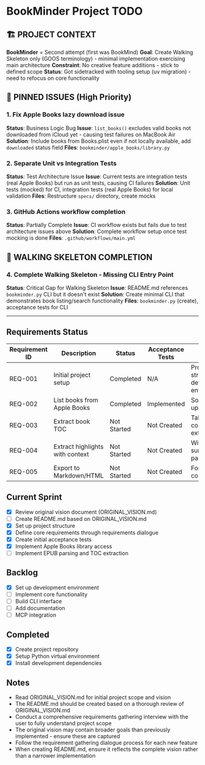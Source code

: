 # BookMinder Project TODO

## 🏗️ PROJECT CONTEXT
**BookMinder** = Second attempt (first was BookMind)
**Goal**: Create Walking Skeleton only (GOOS terminology) - minimal implementation exercising main architecture
**Constraint**: No creative feature additions - stick to defined scope
**Status**: Got sidetracked with tooling setup (uv migration) - need to refocus on core functionality

## 📌 PINNED ISSUES (High Priority)

### 1. Fix Apple Books lazy download issue
**Status**: Business Logic Bug
**Issue**: `list_books()` excludes valid books not downloaded from iCloud yet - causing test failures on MacBook Air
**Solution**: Include books from Books.plist even if not locally available, add `downloaded` status field
**Files**: `bookminder/apple_books/library.py`

### 2. Separate Unit vs Integration Tests
**Status**: Test Architecture Issue
**Issue**: Current tests are integration tests (real Apple Books) but run as unit tests, causing CI failures
**Solution**: Unit tests (mocked) for CI, integration tests (real Apple Books) for local validation
**Files**: Restructure `specs/` directory, create mocks

### 3. GitHub Actions workflow completion
**Status**: Partially Complete
**Issue**: CI workflow exists but fails due to test architecture issues above
**Solution**: Complete workflow setup once test mocking is done
**Files**: `.github/workflows/main.yml`

## 🚧 WALKING SKELETON COMPLETION

### 4. Complete Walking Skeleton - Missing CLI Entry Point
**Status**: Critical Gap for Walking Skeleton
**Issue**: README.md references `bookminder.py` CLI but it doesn't exist
**Solution**: Create minimal CLI that demonstrates book listing/search functionality
**Files**: `bookminder.py` (create), acceptance tests for CLI

---

## Requirements Status
| Requirement ID | Description | Status | Acceptance Tests | Notes |
|---------------|-------------|--------|------------------|-------|
| REQ-001       | Initial project setup | Completed | N/A | Project structure, dev environment |
| REQ-002       | List books from Apple Books | Completed | Implemented | Sort by last update date |
| REQ-003       | Extract book TOC | Not Started | Not Created | Table of contents extraction |
| REQ-004       | Extract highlights with context | Not Started | Not Created | With surrounding paragraphs |
| REQ-005       | Export to Markdown/HTML | Not Started | Not Created | For LLM consumption |

## Current Sprint
- [x] Review original vision document (ORIGINAL_VISION.md)
- [ ] Create README.md based on ORIGINAL_VISION.md
- [x] Set up project structure
- [x] Define core requirements through requirements dialogue
- [x] Create initial acceptance tests
- [x] Implement Apple Books library access
- [ ] Implement EPUB parsing and TOC extraction

## Backlog
- [x] Set up development environment
- [ ] Implement core functionality
- [ ] Build CLI interface
- [ ] Add documentation
- [ ] MCP integration

## Completed
- [x] Create project repository
- [x] Setup Python virtual environment
- [x] Install development dependencies

## Notes
- Read ORIGINAL_VISION.md for initial project scope and vision
- The README.md should be created based on a thorough review of ORIGINAL_VISION.md
- Conduct a comprehensive requirements gathering interview with the user to fully understand project scope
- The original vision may contain broader goals than previously implemented - ensure these are captured
- Follow the requirement gathering dialogue process for each new feature
- When creating README.md, ensure it reflects the complete vision rather than a narrower implementation
